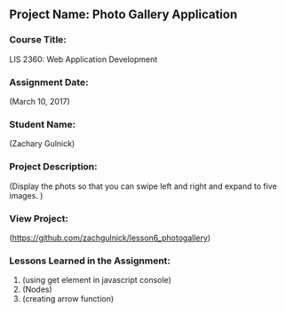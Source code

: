 ## Project Name:  Photo Gallery Application

### Course Title:
LIS 2360:  Web Application Development

### Assignment Date:  
(March 10, 2017)

### Student Name:  
(Zachary Gulnick)

### Project Description:
(Display the phots so that you can swipe left and right and expand to five images. )

### View Project:
(https://github.com/zachgulnick/lesson6_photogallery)

### Lessons Learned in the Assignment:
1. (using get element in javascript console)
2. (Nodes)
3. (creating arrow function)
